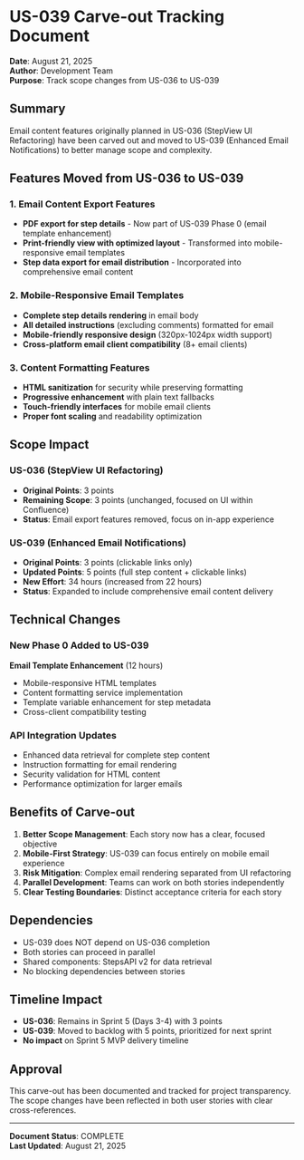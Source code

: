 # US-039 Carve-out Tracking Document

**Date**: August 21, 2025  
**Author**: Development Team  
**Purpose**: Track scope changes from US-036 to US-039

## Summary

Email content features originally planned in US-036 (StepView UI Refactoring) have been carved out and moved to US-039 (Enhanced Email Notifications) to better manage scope and complexity.

## Features Moved from US-036 to US-039

### 1. Email Content Export Features
- **PDF export for step details** - Now part of US-039 Phase 0 (email template enhancement)
- **Print-friendly view with optimized layout** - Transformed into mobile-responsive email templates
- **Step data export for email distribution** - Incorporated into comprehensive email content

### 2. Mobile-Responsive Email Templates
- **Complete step details rendering** in email body
- **All detailed instructions** (excluding comments) formatted for email
- **Mobile-friendly responsive design** (320px-1024px width support)
- **Cross-platform email client compatibility** (8+ email clients)

### 3. Content Formatting Features
- **HTML sanitization** for security while preserving formatting
- **Progressive enhancement** with plain text fallbacks
- **Touch-friendly interfaces** for mobile email clients
- **Proper font scaling** and readability optimization

## Scope Impact

### US-036 (StepView UI Refactoring)
- **Original Points**: 3 points
- **Remaining Scope**: 3 points (unchanged, focused on UI within Confluence)
- **Status**: Email export features removed, focus on in-app experience

### US-039 (Enhanced Email Notifications)
- **Original Points**: 3 points (clickable links only)
- **Updated Points**: 5 points (full step content + clickable links)
- **New Effort**: 34 hours (increased from 22 hours)
- **Status**: Expanded to include comprehensive email content delivery

## Technical Changes

### New Phase 0 Added to US-039
**Email Template Enhancement** (12 hours)
- Mobile-responsive HTML templates
- Content formatting service implementation
- Template variable enhancement for step metadata
- Cross-client compatibility testing

### API Integration Updates
- Enhanced data retrieval for complete step content
- Instruction formatting for email rendering
- Security validation for HTML content
- Performance optimization for larger emails

## Benefits of Carve-out

1. **Better Scope Management**: Each story now has a clear, focused objective
2. **Mobile-First Strategy**: US-039 can focus entirely on mobile email experience
3. **Risk Mitigation**: Complex email rendering separated from UI refactoring
4. **Parallel Development**: Teams can work on both stories independently
5. **Clear Testing Boundaries**: Distinct acceptance criteria for each story

## Dependencies

- US-039 does NOT depend on US-036 completion
- Both stories can proceed in parallel
- Shared components: StepsAPI v2 for data retrieval
- No blocking dependencies between stories

## Timeline Impact

- **US-036**: Remains in Sprint 5 (Days 3-4) with 3 points
- **US-039**: Moved to backlog with 5 points, prioritized for next sprint
- **No impact** on Sprint 5 MVP delivery timeline

## Approval

This carve-out has been documented and tracked for project transparency. The scope changes have been reflected in both user stories with clear cross-references.

---

**Document Status**: COMPLETE  
**Last Updated**: August 21, 2025